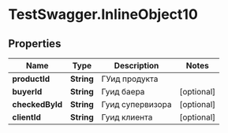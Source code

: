 # TestSwagger.InlineObject10

## Properties

Name | Type | Description | Notes
------------ | ------------- | ------------- | -------------
**productId** | **String** | ГУид продукта | 
**buyerId** | **String** | Гуид баера | [optional] 
**checkedById** | **String** | Гуид супервизора | [optional] 
**clientId** | **String** | Гуид клиента | [optional] 


